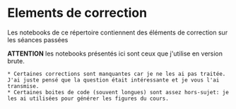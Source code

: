 # Elements de correction

Les notebooks de ce répertoire contiennent des éléments de correction sur les séances passées

**ATTENTION** les notebooks présentés ici sont ceux que j'utilise en version brute.

    * Certaines corrections sont manquantes car je ne les ai pas traitée. J'ai juste pensé que la question était intéressante et je vous l'ai transmise.
    * Certaines boites de code (souvent longues) sont assez hors-sujet: je les ai utilisées pour générer les figures du cours.


